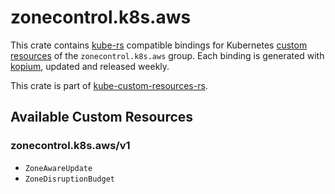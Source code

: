 <!--
SPDX-FileCopyrightText: The kube-custom-resources-rs Authors
SPDX-License-Identifier: 0BSD
 -->

# zonecontrol.k8s.aws

This crate contains [kube-rs](https://kube.rs/) compatible bindings for Kubernetes [custom resources](https://kubernetes.io/docs/tasks/extend-kubernetes/custom-resources/custom-resource-definitions/) of the `zonecontrol.k8s.aws` group. Each binding is generated with [kopium](https://github.com/kube-rs/kopium), updated and released weekly.

This crate is part of [kube-custom-resources-rs](https://github.com/metio/kube-custom-resources-rs).

## Available Custom Resources

### zonecontrol.k8s.aws/v1
- `ZoneAwareUpdate`
- `ZoneDisruptionBudget`
